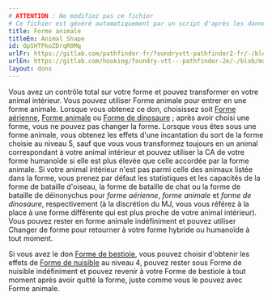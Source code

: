 ```yaml
---
# ATTENTION : Ne modifiez pas ce fichier
# Ce fichier est généré automatiquement par un script d'après les données du module Foundry VTT officiel et de sa traduction
title: Forme animale
titleEn: Animal Shape
id: OpSHTPkoZDrqR0Mq
urlFr: https://gitlab.com/pathfinder-fr/foundryvtt-pathfinder2-fr/-/blob/master/data/feats/OpSHTPkoZDrqR0Mq.htm
urlEn: https://gitlab.com/hooking/foundry-vtt---pathfinder-2e/-/blob/master/packs/data/feats.db/animal-shape.json
layout: dons
---
```

Vous avez un contrôle total sur votre forme et pouvez transformer en votre animal intérieur. Vous pouvez utiliser Forme animale pour entrer en une forme animale. Lorsque vous obtenez ce don, choisissez soit [Forme aérienne](../sorts/forme-aérienne.md), [Forme animale](../sorts/forme-animale.md) ou [Forme de dinosaure](../sorts/forme-de-dinosaure.md) ; après avoir choisi une forme, vous ne pouvez pas changer la forme. Lorsque vous êtes sous une forme animale, vous obtenez les effets d'une incantation du sort de la forme choisie au niveau 5, sauf que vous vous transformez toujours en un animal correspondant à votre animal intérieur et pouvez utiliser la CA de votre forme humanoïde si elle est plus élevée que celle accordée par la forme animale. Si votre animal intérieur n'est pas parmi celle des animaux listée dans la forme, vous prenez par défaut les statistiques et les capacités de la forme de bataille d'oiseau, la forme de bataille de chat ou la forme de bataille de déinonychus pour *forme aérienne*, *forme animale* et *forme de dinosaure*, respectivement (à la discrétion du MJ, vous vous référez à la place à une forme différente qui est plus proche de votre animal intérieur). Vous pouvez rester en forme animale indéfiniment et pouvez utiliser Changer de forme pour retourner à votre forme hybride ou humanoïde à tout moment.

Si vous avez le don [Forme de bestiole](forme-de-bestiole.md), vous pouvez choisir d'obtenir les effets de [Forme de nuisible](../sorts/forme-de-nuisible.md) au niveau 4, pouvez rester sous Forme de nuisible indéfiniment et pouvez revenir à votre Forme de bestiole à tout moment après avoir quitté la forme, juste comme vous le pouvez avec Forme animale.
